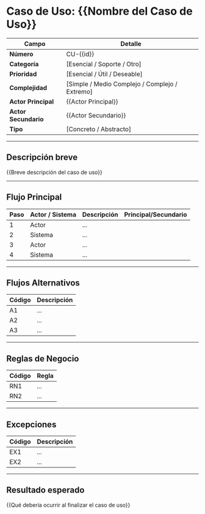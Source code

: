 # Caso de Uso: {{Nombre del Caso de Uso}}

| Campo             | Detalle |
|-------------------|---------|
| **Número**        | CU-{{id}} |
| **Categoría**     | [Esencial / Soporte / Otro] |
| **Prioridad**     | [Esencial / Útil / Deseable] |
| **Complejidad**   | [Simple / Medio Complejo / Complejo / Extremo] |
| **Actor Principal** | {{Actor Principal}} |
| **Actor Secundario** | {{Actor Secundario}} |
| **Tipo**          | [Concreto / Abstracto] |

---

## Descripción breve
{{Breve descripción del caso de uso}}

---

## Flujo Principal
| Paso | Actor / Sistema | Descripción | Principal/Secundario |
| ---- | --------------- | ----------- | -------------------- |
| 1    | Actor           | ...         |                      |
| 2    | Sistema         | ...         |                      |
| 3    | Actor           | ...         |                      |
| 4    | Sistema         | ...         |                      |

---

## Flujos Alternativos
| Código | Descripción |
|--------|-------------|
| A1     | ... |
| A2     | ... |
| A3     | ... |

---

## Reglas de Negocio
| Código | Regla |
|--------|-------|
| RN1    | ... |
| RN2    | ... |

---

## Excepciones
| Código | Descripción |
|--------|-------------|
| EX1    | ... |
| EX2    | ... |

---

## Resultado esperado
{{Qué debería ocurrir al finalizar el caso de uso}}
